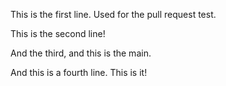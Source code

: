 This is the first line. Used for the pull request test.

This is the second line!

And the third, and this is the main.

And this is a fourth line. This is it!
